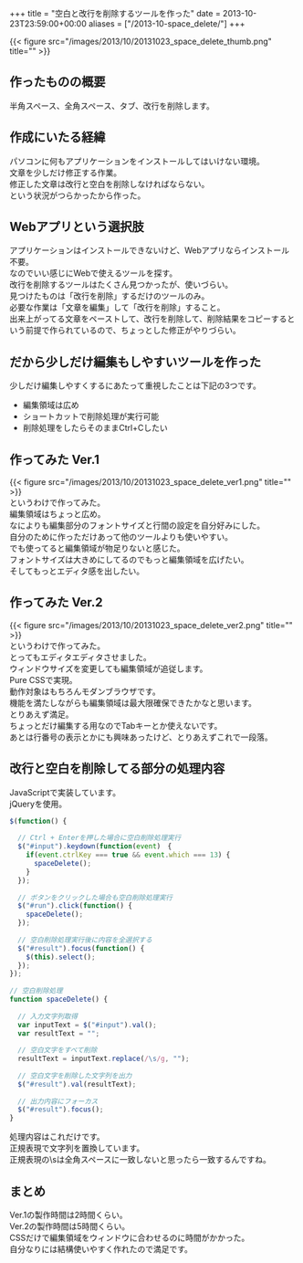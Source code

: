 +++
title = "空白と改行を削除するツールを作った"
date = 2013-10-23T23:59:00+00:00
aliases = ["/2013-10-space_delete/"]
+++

{{< figure src="/images/2013/10/20131023_space_delete_thumb.png" title="" >}}

## 作ったものの概要

半角スペース、全角スペース、タブ、改行を削除します。

## 作成にいたる経緯

パソコンに何もアプリケーションをインストールしてはいけない環境。  
文章を少しだけ修正する作業。  
修正した文章は改行と空白を削除しなければならない。  
という状況がつらかったから作った。

## Webアプリという選択肢

アプリケーションはインストールできないけど、Webアプリならインストール不要。  
なのでいい感じにWebで使えるツールを探す。  
改行を削除するツールはたくさん見つかったが、使いづらい。  
見つけたものは「改行を削除」するだけのツールのみ。  
必要な作業は「文章を編集」して「改行を削除」すること。  
出来上がってる文章をペーストして、改行を削除して、削除結果をコピーするという前提で作られているので、ちょっとした修正がやりづらい。

## だから少しだけ編集もしやすいツールを作った

少しだけ編集しやすくするにあたって重視したことは下記の3つです。

- 編集領域は広め
- ショートカットで削除処理が実行可能
- 削除処理をしたらそのままCtrl+Cしたい

## 作ってみた Ver.1

{{< figure src="/images/2013/10/20131023_space_delete_ver1.png" title="" >}}  
というわけで作ってみた。  
編集領域はちょっと広め。  
なによりも編集部分のフォントサイズと行間の設定を自分好みにした。  
自分のために作っただけあって他のツールよりも使いやすい。  
でも使ってると編集領域が物足りないと感じた。  
フォントサイズは大きめにしてるのでもっと編集領域を広げたい。  
そしてもっとエディタ感を出したい。

## 作ってみた Ver.2

{{< figure src="/images/2013/10/20131023_space_delete_ver2.png" title="" >}}  
というわけで作ってみた。  
とってもエディタエディタさせました。  
ウィンドウサイズを変更しても編集領域が追従します。  
Pure CSSで実現。  
動作対象はもちろんモダンブラウザです。  
機能を満たしながらも編集領域は最大限確保できたかなと思います。  
とりあえず満足。  
ちょっとだけ編集する用なのでTabキーとか使えないです。  
あとは行番号の表示とかにも興味あったけど、とりあえずこれで一段落。

## 改行と空白を削除してる部分の処理内容

JavaScriptで実装しています。  
jQueryを使用。

```javascript
$(function() {
  
  // Ctrl + Enterを押した場合に空白削除処理実行
  $("#input").keydown(function(event)　{
    if(event.ctrlKey === true && event.which === 13) {
      spaceDelete();
    }
  });
  
  // ボタンをクリックした場合も空白削除処理実行
  $("#run").click(function() {
    spaceDelete();
  });
  
  // 空白削除処理実行後に内容を全選択する
  $("#result").focus(function() {
    $(this).select();
  });
});
  
// 空白削除処理
function spaceDelete() {
  
  // 入力文字列取得
  var inputText = $("#input").val();
  var resultText = "";
  
  // 空白文字をすべて削除
  resultText = inputText.replace(/\s/g, "");
  
  // 空白文字を削除した文字列を出力
  $("#result").val(resultText);
  
  // 出力内容にフォーカス
  $("#result").focus();
}
```

処理内容はこれだけです。  
正規表現で文字列を置換しています。  
正規表現の\sは全角スペースに一致しないと思ったら一致するんですね。

## まとめ

Ver.1の製作時間は2時間くらい。  
Ver.2の製作時間は5時間くらい。  
CSSだけで編集領域をウィンドウに合わせるのに時間がかかった。  
自分なりには結構使いやすく作れたので満足です。
